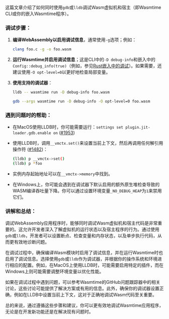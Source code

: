 这篇文章介绍了如何同时使用`gdb`或`lldb`调试Wasm虚拟机和宿主（即Wasmtime CLI或你的嵌入Wasmtime程序）。

### 调试步骤：

1. **编译WebAssembly以启用调试信息**，通常使用`-g`选项；例如：
    ```sh
    clang foo.c -g -o foo.wasm
    ```

2. **运行Wasmtime并启用调试信息**；这是CLI中的`-D debug-info`和嵌入中的`Config::debug_info(true)`（例如，参见[Rust嵌入中的调试](./examples-rust-debugging.md)）。如果需要，还建议使用`-O opt-level=0`以更好地检查局部变量。

3. **使用支持的调试器**：
    ```sh
    lldb -- wasmtime run -D debug-info foo.wasm
    ```
    ```sh
    gdb --args wasmtime run -D debug-info -O opt-level=0 foo.wasm
    ```

### 遇到问题时的帮助：

- 在MacOS使用LLDB时，你可能需要运行：`settings set plugin.jit-loader.gdb.enable on` ([#1953](https://github.com/bytecodealliance/wasmtime/issues/1953)) 

- 使用LLDB时，调用`__vmctx.set()`来设置当前上下文，然后再调用任何解引用操作符 ([#1482](https://github.com/bytecodealliance/wasmtime/issues/1482))：
  ```sh
  (lldb) p __vmctx->set()
  (lldb) p *foo
  ```

- 实例内存起始地址可以在`__vmctx->memory`中找到。

- 在Windows上，你可能会遇到在调试器下默认启用的额外原生堆检查导致的WASM编译吞吐量下降。你可以通过设置环境变量`_NO_DEBUG_HEAP`为`1`来禁用它们。

### 讲解和总结：

调试WebAssembly应用程序时，能够同时调试Wasm虚拟机和宿主代码是非常重要的。这允许开发者深入了解虚拟机的运行状态以及宿主程序的行为。通过使用`gdb`或`lldb`，开发者可以设置断点、检查变量和内存状态，以及单步执行代码，从而更有效地诊断问题。

在调试过程中，确保编译Wasm模块时启用了调试信息，并在运行Wasmtime时也启用了调试信息。选择使用`gdb`或`lldb`作为调试器，并根据你的操作系统和环境进行相应的配置。例如，在MacOS上使用LLDB时，可能需要启用特定的插件，而在Windows上则可能需要调整环境变量以优化性能。

如果在调试过程中遇到问题，可以参考Wasmtime的GitHub问题跟踪器中的相关讨论，这些讨论可能提供了解决方案或有用的信息。此外，确保你的调试器设置正确，例如在LLDB中设置当前上下文，这对于正确地调试Wasm代码至关重要。

总的来说，通过遵循这些步骤和建议，你可以更有效地调试Wasmtime应用程序，无论是在开发新功能还是在解决现有问题时。
